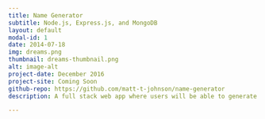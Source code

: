 ```yaml
---
title: Name Generator
subtitle: Node.js, Express.js, and MongoDB
layout: default
modal-id: 1
date: 2014-07-18
img: dreams.png
thumbnail: dreams-thumbnail.png
alt: image-alt
project-date: December 2016
project-site: Coming Soon
github-repo: https://github.com/matt-t-johnson/name-generator
description: A full stack web app where users will be able to generate names for fictional characters, places, organizations, etc. and store them in saved projects. Its target audience includes authors, screen-writers, game developers, and RPG players.

---
```

